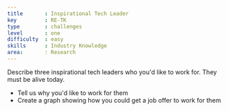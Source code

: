 ```yaml
---
title       : Inspirational Tech Leader
key         : RE-TK
type        : challenges
level       : one
difficulty  : easy
skills      : Industry Knowledge
area:       : Research
---
```


Describe three inspirational tech leaders who you'd like to work for. They must be alive today.

- Tell us why you'd like to work for them
- Create a graph showing how you could get a job offer to work for them
